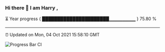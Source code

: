 ### Hi there 👋 I am Harry , 

⏳ Year progress { ██████████████████████▁▁▁▁▁▁▁▁ } 75.80 %

---

⏰ Updated on Mon, 04 Oct 2021 15:58:10 GMT

![Progress Bar CI](https://github.com/duykhang68/duykhang68/workflows/Progress%20Bar%20CI/badge.svg)
